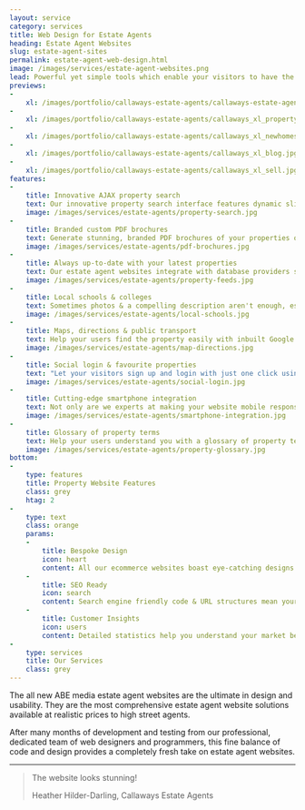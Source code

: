 ```yaml
---
layout: service
category: services
title: Web Design for Estate Agents
heading: Estate Agent Websites
slug: estate-agent-sites
permalink: estate-agent-web-design.html
image: /images/services/estate-agent-websites.png
lead: Powerful yet simple tools which enable your visitors to have the best user experience on your website
previews:
-
    xl: /images/portfolio/callaways-estate-agents/callaways-estate-agents-homepage_xl.jpg
-
    xl: /images/portfolio/callaways-estate-agents/callaways_xl_property.jpg
-
    xl: /images/portfolio/callaways-estate-agents/callaways_xl_newhomes.jpg
-
    xl: /images/portfolio/callaways-estate-agents/callaways_xl_blog.jpg
-
    xl: /images/portfolio/callaways-estate-agents/callaways_xl_sell.jpg
features:
-
    title: Innovative AJAX property search
    text: Our innovative property search interface features dynamic sliders,& instant property search results and is easily accessible from all pages of the site. This means it's not only child's play to use but the search results update as the user selects their property preferences, thus allowing them to get a peek at properties they might not have seen otherwise.
    image: /images/services/estate-agents/property-search.jpg
-
    title: Branded custom PDF brochures
    text: Generate stunning, branded PDF brochures of your properties on-the-fly which are customisable by the user. They select which data they would like included in the brochure (including photos, floorplans, EPC etc.) and create the brochure with one click thus saving them paper and ink and doing your bit towards saving the environment.
    image: /images/services/estate-agents/pdf-brochures.jpg
-
    title: Always up-to-date with your latest properties
    text: Our estate agent websites integrate with database providers such as DezRez so they are always up-to-date with your latest properties without having to enter your data in multiple places.<br> Use a different provider than DezRez or even your own custom database? No problem! We can integrate most systems and don't even charge extra for major providers!
    image: /images/services/estate-agents/property-feeds.jpg
-
    title: Local schools & colleges
    text: Sometimes photos & a compelling description aren't enough, especially when selling to families it is important to know what kind of education is available in the near vicinity. Forget having to spend hours manually compiling that data for your properties, our estate agent websites display a map showing your visitors all the local schools & colleges with links to Ofsted inspection data and exam performance results completely hands-free!
    image: /images/services/estate-agents/local-schools.jpg
-
    title: Maps, directions & public transport
    text: Help your users find the property easily with inbuilt Google Maps, featuring directions for driving, cycling and walking, as well as train & bus connections with live departure times.
    image: /images/services/estate-agents/map-directions.jpg
-
    title: Social login & favourite properties
    text: "Let your visitors sign up and login with just one click using social profiles such as Google, LinkedIn or Facebook, which has proven to increase registration rates by up to 50%* so they can start adding properties to favourites in seconds without the hassle of another creating and remembering yet another username & password. <br><small>*Source: Janrain.com</small>"
    image: /images/services/estate-agents/social-login.jpg
-
    title: Cutting-edge smartphone integration
    text: Not only are we experts at making your website mobile responsive, we also integrate various types of QR codes including property specifications QR codes on the listings to allow users to easily download the information to their phone and contact QR codes on the contact & team pages to save your company and staff to their phone without any hassle.
    image: /images/services/estate-agents/smartphone-integration.jpg
-
    title: Glossary of property terms
    text: Help your users understand you with a glossary of property terms which is integrated with all other parts of the site. This means that any "property jargon" is explained simply by hovering over the word in the copy, making your site more user-friendly even to first time buyers.
    image: /images/services/estate-agents/property-glossary.jpg
bottom:
-
    type: features
    title: Property Website Features
    class: grey
    htag: 2
-
    type: text
    class: orange
    params:
    -
        title: Bespoke Design
        icon: heart
        content: All our ecommerce websites boast eye-catching designs  built around your brand to represent your business in the best possible way.
    -
        title: SEO Ready
        icon: search
        content: Search engine friendly code & URL structures mean your website already comes optimised for maximum search engine performance.
    -
        title: Customer Insights
        icon: users
        content: Detailed statistics help you understand your market better and grow your client base, turning visitors into returning customers.
-
    type: services
    title: Our Services
    class: grey
---
```

The all new ABE media estate agent websites are the ultimate in design and usability. They are the most comprehensive estate agent website solutions available at realistic prices to high street agents.

After many months of development and testing from our professional, dedicated team of web designers and programmers, this fine balance of code and design provides a completely fresh take on estate agent websites.

<hr>

<blockquote>
        <p>The website looks stunning!</p>
        <footer>Heather Hilder-Darling, Callaways Estate Agents</footer>
      </blockquote>
